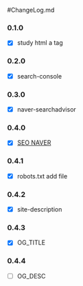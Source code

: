 #ChangeLog.md

### 0.1.0
- [x] study html a tag

### 0.2.0
- [x] search-console

### 0.3.0
- [x] naver-searchadvisor

### 0.4.0
- [x] [SEO NAVER](https://github.com/parc02/parc02.github.io/issues/4)

### 0.4.1
- [x] robots.txt add file

### 0.4.2
- [x] site-description 

### 0.4.3
- [x] OG_TITLE

### 0.4.4
- [ ] OG_DESC
